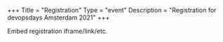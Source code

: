 +++
Title = "Registration"
Type = "event"
Description = "Registration for devopsdays Amsterdam 2021"
+++

<div style="width:100%; text-align:left;">

Embed registration iframe/link/etc.
</div></div>
</div>
